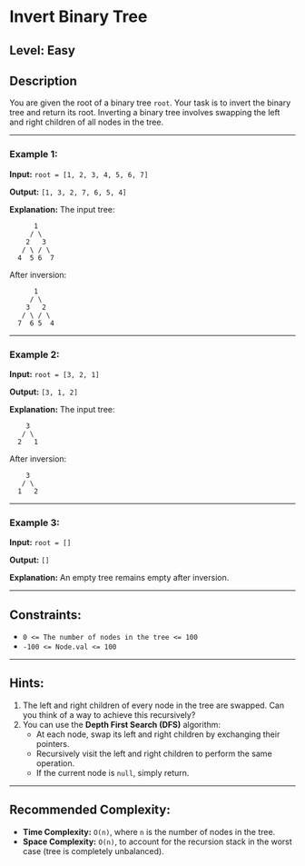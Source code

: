 # Invert Binary Tree

## Level: Easy

## Description

You are given the root of a binary tree `root`. Your task is to invert the binary tree and return its root. Inverting a binary tree involves swapping the left and right children of all nodes in the tree.

---

### Example 1:

**Input:**
`root = [1, 2, 3, 4, 5, 6, 7]`

**Output:**
`[1, 3, 2, 7, 6, 5, 4]`

**Explanation:**
The input tree:
```
      1
     / \
    2   3
   / \ / \
  4  5 6  7
```

After inversion:
```
      1
     / \
    3   2
   / \ / \
  7  6 5  4
```

---

### Example 2:

**Input:**
`root = [3, 2, 1]`

**Output:**
`[3, 1, 2]`

**Explanation:**
The input tree:
```
    3
   / \
  2   1
```

After inversion:
```
    3
   / \
  1   2
```

---

### Example 3:

**Input:**
`root = []`

**Output:**
`[]`

**Explanation:**
An empty tree remains empty after inversion.

---

## Constraints:

- `0 <= The number of nodes in the tree <= 100`
- `-100 <= Node.val <= 100`

---

## Hints:

1. The left and right children of every node in the tree are swapped. Can you think of a way to achieve this recursively?
2. You can use the **Depth First Search (DFS)** algorithm:
   - At each node, swap its left and right children by exchanging their pointers.
   - Recursively visit the left and right children to perform the same operation.
   - If the current node is `null`, simply return.

---

## Recommended Complexity:

- **Time Complexity:** `O(n)`, where `n` is the number of nodes in the tree.
- **Space Complexity:** `O(n)`, to account for the recursion stack in the worst case (tree is completely unbalanced).
